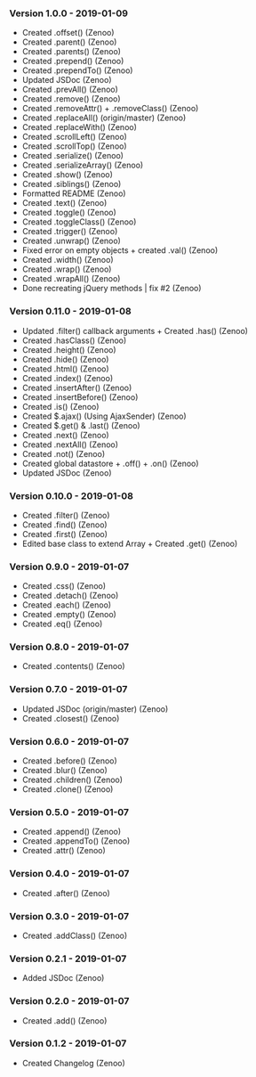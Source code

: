 ### Version 1.0.0 - 2019-01-09
- Created .offset() (Zenoo)
- Created .parent() (Zenoo)
- Created .parents() (Zenoo)
- Created .prepend() (Zenoo)
- Created .prependTo() (Zenoo)
- Updated JSDoc (Zenoo)
- Created .prevAll() (Zenoo)
- Created .remove() (Zenoo)
- Created .removeAttr() + .removeClass() (Zenoo)
- Created .replaceAll() (origin/master) (Zenoo)
- Created .replaceWith() (Zenoo)
- Created .scrollLeft() (Zenoo)
- Created .scrollTop() (Zenoo)
- Created .serialize() (Zenoo)
- Created .serializeArray() (Zenoo)
- Created .show() (Zenoo)
- Created .siblings() (Zenoo)
- Formatted README (Zenoo)
- Created .text() (Zenoo)
- Created .toggle() (Zenoo)
- Created .toggleClass() (Zenoo)
- Created .trigger() (Zenoo)
- Created .unwrap() (Zenoo)
- Fixed error on empty objects + created .val() (Zenoo)
- Created .width() (Zenoo)
- Created .wrap() (Zenoo)
- Created .wrapAll() (Zenoo)
- Done recreating jQuery methods | fix #2 (Zenoo)

### Version 0.11.0 - 2019-01-08
- Updated .filter() callback arguments + Created .has() (Zenoo)
- Created .hasClass() (Zenoo)
- Created .height() (Zenoo)
- Created .hide() (Zenoo)
- Created .html() (Zenoo)
- Created .index() (Zenoo)
- Created .insertAfter() (Zenoo)
- Created .insertBefore() (Zenoo)
- Created .is() (Zenoo)
- Created $.ajax() (Using AjaxSender) (Zenoo)
- Created $.get() & .last() (Zenoo)
- Created .next() (Zenoo)
- Created .nextAll() (Zenoo)
- Created .not() (Zenoo)
- Created global datastore + .off() + .on() (Zenoo)
- Updated JSDoc (Zenoo)

### Version 0.10.0 - 2019-01-08
- Created .filter() (Zenoo)
- Created .find() (Zenoo)
- Created .first() (Zenoo)
- Edited base class to extend Array + Created .get() (Zenoo)

### Version 0.9.0 - 2019-01-07
- Created .css() (Zenoo)
- Created .detach() (Zenoo)
- Created .each() (Zenoo)
- Created .empty() (Zenoo)
- Created .eq() (Zenoo)

### Version 0.8.0 - 2019-01-07
- Created .contents() (Zenoo)

### Version 0.7.0 - 2019-01-07
- Updated JSDoc (origin/master) (Zenoo)
- Created .closest() (Zenoo)

### Version 0.6.0 - 2019-01-07
- Created .before() (Zenoo)
- Created .blur() (Zenoo)
- Created .children() (Zenoo)
- Created .clone() (Zenoo)

### Version 0.5.0 - 2019-01-07
- Created .append() (Zenoo)
- Created .appendTo() (Zenoo)
- Created .attr() (Zenoo)

### Version 0.4.0 - 2019-01-07
- Created .after() (Zenoo)

### Version 0.3.0 - 2019-01-07
- Created .addClass() (Zenoo)

### Version 0.2.1 - 2019-01-07
- Added JSDoc (Zenoo)

### Version 0.2.0 - 2019-01-07
- Created .add() (Zenoo)

### Version 0.1.2 - 2019-01-07
- Created Changelog (Zenoo)


